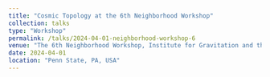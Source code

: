 ```yaml
---
title: "Cosmic Topology at the 6th Neighborhood Workshop"
collection: talks
type: "Workshop"
permalink: /talks/2024-04-01-neighborhood-workshop-6
venue: "The 6th Neighborhood Workshop, Institute for Gravitation and the Cosmos"
date: 2024-04-01
location: "Penn State, PA, USA"
---
```

